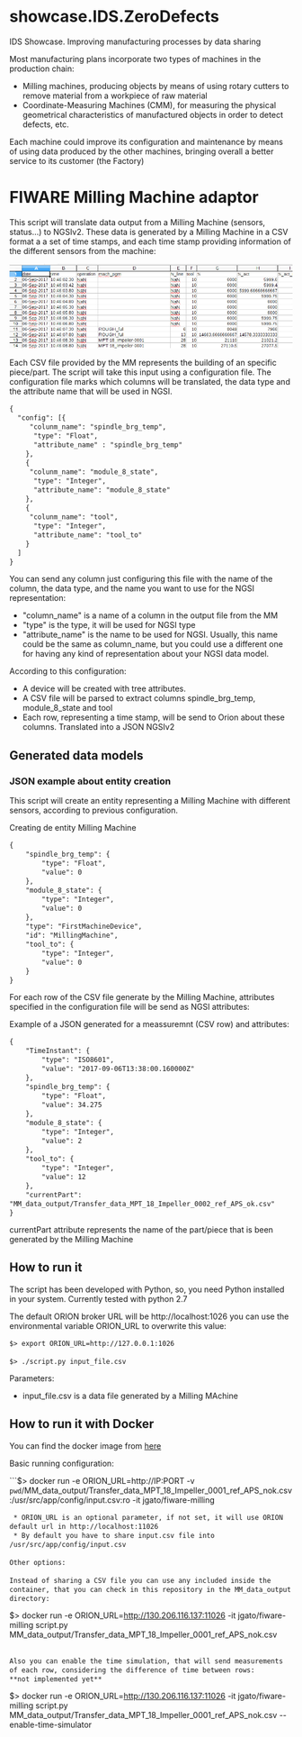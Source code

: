 # showcase.IDS.ZeroDefects
IDS Showcase. Improving manufacturing processes by data sharing

Most manufacturing plans incorporate two types of machines in the production chain:

+ Milling machines, producing objects by means of using rotary cutters to remove material from a workpiece of raw material
+ Coordinate-Measuring Machines (CMM), for measuring the physical geometrical characteristics of manufactured objects in order to detect defects, etc.

Each machine could improve its configuration and maintenance by means of using data produced by the other machines, bringing overall a better service to its customer (the Factory)



# FIWARE Milling Machine adaptor

This script will translate data output from a Milling Machine (sensors, status...) to NGSIv2. These data is generated by a Milling Machine in a CSV format a a set of time stamps, and each time stamp providing information of the different sensors from the machine:

![](./figs/input_file.png)

Each CSV file provided by the MM represents the building of an specific piece/part. The script will take this input using a configuration file. The configuration file marks which columns will be translated, the data type and the attribute name that will be used in NGSI.


```
{
  "config": [{
     "colunm_name": "spindle_brg_temp",
      "type": "Float",
      "attribute_name" : "spindle_brg_temp"
    },
    {
     "colunm_name": "module_8_state",
      "type": "Integer",
      "attribute_name": "module_8_state"
    },
    {
     "colunm_name": "tool",
      "type": "Integer",
      "attribute_name": "tool_to"
    }
  ]
}

```

You can send any column just configuring this file with the name of the column, the data type, and the name you want to use for the NGSI representation:
 * "column_name" is a name of a column in the output file from the MM
 * "type" is the type, it will be used for NGSI type
 * "attribute_name" is the name to be used for NGSI. Usually, this name could be the same as column_name, but you could use a different one for having any kind of representation about your NGSI data model. 

According to this configuration: 

 * A device will be created with tree attributes.
 * A CSV file will be parsed to extract columns spindle_brg_temp, module_8_state and tool
 * Each row, representing a time stamp, will be send to Orion about these columns. Translated into a JSON NGSIv2


## Generated data models

### JSON example about entity creation

This script will create an entity representing a Milling Machine with different sensors, according to previous configuration.

Creating de entity Milling Machine

```
{   
    "spindle_brg_temp": {
        "type": "Float", 
        "value": 0
    }, 
    "module_8_state": {
        "type": "Integer", 
        "value": 0
    }, 
    "type": "FirstMachineDevice", 
    "id": "MillingMachine", 
    "tool_to": {
        "type": "Integer", 
        "value": 0
    }
}
```

For each row of the CSV file generate by the Milling Machine, attributes specified in the configuration file will be send as NGSI attributes:

Example of a JSON generated for a meassuremnt (CSV row) and attributes:

```
{   
    "TimeInstant": {
        "type": "ISO8601",
        "value": "2017-09-06T13:38:00.160000Z"
    },
    "spindle_brg_temp": {
        "type": "Float", 
        "value": 34.275
    },
    "module_8_state": {
        "type": "Integer", 
        "value": 2
    }, 
    "tool_to": {
        "type": "Integer", 
        "value": 12
    }, 
    "currentPart": "MM_data_output/Transfer_data_MPT_18_Impeller_0002_ref_APS_ok.csv"
}

```

currentPart attribute represents the name of the part/piece that is been generated by the Milling Machine


## How to run it


The script has been developed with Python, so, you need Python installed in your system. Currently tested with python 2.7

The default ORION broker URL will be http://localhost:1026 you can use the environmental variable ORION_URL to overwrite this value:

```
$> export ORION_URL=http://127.0.0.1:1026

$> ./script.py input_file.csv 
```

Parameters:

 * input_file.csv is a data file generated by a Milling MAchine
 



## How to run it with Docker

You can find the docker image from [here](docker.io/jgato/fiware-milling)


Basic running configuration:

```$> docker run -e ORION_URL=http://IP:PORT  -v `pwd`/MM_data_output/Transfer_data_MPT_18_Impeller_0001_ref_APS_nok.csv:/usr/src/app/config/input.csv:ro -it jgato/fiware-milling

```
 * ORION_URL is an optional parameter, if not set, it will use ORION default url in http://localhost:11026
 * By default you have to share input.csv file into /usr/src/app/config/input.csv

Other options:

Instead of sharing a CSV file you can use any included inside the container, that you can check in this repository in the MM_data_output directory:

```
$> docker run -e ORION_URL=http://130.206.116.137:11026  -it jgato/fiware-milling script.py MM_data_output/Transfer_data_MPT_18_Impeller_0001_ref_APS_nok.csv
```

Also you can enable the time simulation, that will send measurements of each row, considering the difference of time between rows: 
**not implemented yet**

```
$> docker run -e ORION_URL=http://130.206.116.137:11026  -it jgato/fiware-milling script.py MM_data_output/Transfer_data_MPT_18_Impeller_0001_ref_APS_nok.csv --enable-time-simulator

```


